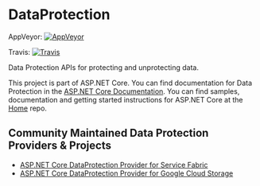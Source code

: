 DataProtection
==============
AppVeyor: [![AppVeyor](https://ci.appveyor.com/api/projects/status/4mki61bux5vby6it/branch/dev?svg=true)](https://ci.appveyor.com/project/aspnetci/DataProtection/branch/dev)

Travis:   [![Travis](https://travis-ci.org/aspnet/DataProtection.svg?branch=dev)](https://travis-ci.org/aspnet/DataProtection)

Data Protection APIs for protecting and unprotecting data.

This project is part of ASP.NET Core. You can find documentation for Data Protection in the [ASP.NET Core Documentation](http://docs.asp.net/en/latest/security/data-protection/index.html). You can find samples, documentation and getting started instructions for ASP.NET Core at the [Home](https://github.com/aspnet/home) repo. 

## Community Maintained Data Protection Providers & Projects

 - [ASP.NET Core DataProtection Provider for Service Fabric](https://github.com/MedAnd/AspNetCore.DataProtection.ServiceFabric)
 - [ASP.NET Core DataProtection Provider for Google Cloud Storage](https://github.com/ocinbat/GoogleCloudStorage.AspNetCore.DataProtection)
